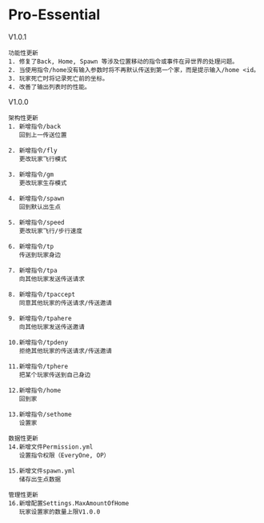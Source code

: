 # Pro-Essential

V1.0.1

    功能性更新
	1. 修复了Back, Home, Spawn 等涉及位置移动的指令或事件在异世界的处理问题。
	2. 当使用指令/home没有输入参数时将不再默认传送到第一个家，而是提示输入/home <id。
	3. 玩家死亡时将记录死亡前的坐标。
	4. 改善了输出列表时的性能。

V1.0.0

    架构性更新
	1. 新增指令/back
	   回到上一传送位置
		   
	2. 新增指令/fly
	   更改玩家飞行模式
		   
	3. 新增指令/gm
	   更改玩家生存模式
		   
	4. 新增指令/spawn
	   回到默认出生点
		   
	5. 新增指令/speed
	   更改玩家飞行/步行速度
		   
	6. 新增指令/tp
	   传送到玩家身边
		   
	7. 新增指令/tpa
	   向其他玩家发送传送请求
		   
	8. 新增指令/tpaccept
	   同意其他玩家的传送请求/传送邀请
		   
	9. 新增指令/tpahere
	   向其他玩家发送传送邀请
		   
	10.新增指令/tpdeny
	   拒绝其他玩家的传送请求/传送邀请
		   
	11.新增指令/tphere
	   把某个玩家传送到自己身边
		   
	12.新增指令/home
	   回到家
		   
	13.新增指令/sethome
	   设置家
	
    数据性更新
	14.新增文件Permission.yml
	   设置指令权限（EveryOne, OP）
		   
	15.新增文件spawn.yml
	   储存出生点数据
	   
    管理性更新
	16.新增配置Settings.MaxAmountOfHome
	   玩家设置家的数量上限V1.0.0